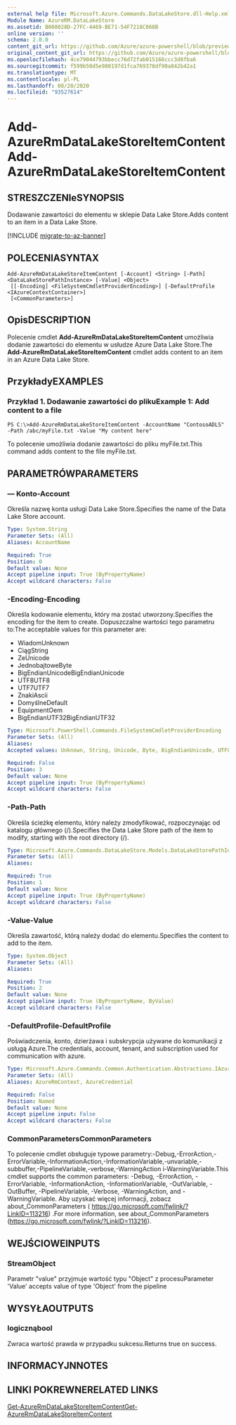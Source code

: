 ```yaml
---
external help file: Microsoft.Azure.Commands.DataLakeStore.dll-Help.xml
Module Name: AzureRM.DataLakeStore
ms.assetid: B008028D-27FC-4469-BE71-54F7218C068B
online version: ''
schema: 2.0.0
content_git_url: https://github.com/Azure/azure-powershell/blob/preview/src/ResourceManager/DataLakeStore/Commands.DataLakeStore/help/Add-AzureRmDataLakeStoreItemContent.md
original_content_git_url: https://github.com/Azure/azure-powershell/blob/preview/src/ResourceManager/DataLakeStore/Commands.DataLakeStore/help/Add-AzureRmDataLakeStoreItemContent.md
ms.openlocfilehash: 4ce79044793bbecc76d72fab015166ccc3d8fba6
ms.sourcegitcommit: f599b50d5e980197d1fca769378df90a842b42a1
ms.translationtype: MT
ms.contentlocale: pl-PL
ms.lasthandoff: 08/20/2020
ms.locfileid: "93527614"
---
```

# <span data-ttu-id="a5975-101">Add-AzureRmDataLakeStoreItemContent</span><span class="sxs-lookup"><span data-stu-id="a5975-101">Add-AzureRmDataLakeStoreItemContent</span></span>

## <span data-ttu-id="a5975-102">STRESZCZENIe</span><span class="sxs-lookup"><span data-stu-id="a5975-102">SYNOPSIS</span></span>
<span data-ttu-id="a5975-103">Dodawanie zawartości do elementu w sklepie Data Lake Store.</span><span class="sxs-lookup"><span data-stu-id="a5975-103">Adds content to an item in a Data Lake Store.</span></span>

[!INCLUDE [migrate-to-az-banner](../../includes/migrate-to-az-banner.md)]

## <span data-ttu-id="a5975-104">POLECENIA</span><span class="sxs-lookup"><span data-stu-id="a5975-104">SYNTAX</span></span>

```
Add-AzureRmDataLakeStoreItemContent [-Account] <String> [-Path] <DataLakeStorePathInstance> [-Value] <Object>
 [[-Encoding] <FileSystemCmdletProviderEncoding>] [-DefaultProfile <IAzureContextContainer>]
 [<CommonParameters>]
```

## <span data-ttu-id="a5975-105">Opis</span><span class="sxs-lookup"><span data-stu-id="a5975-105">DESCRIPTION</span></span>
<span data-ttu-id="a5975-106">Polecenie cmdlet **Add-AzureRmDataLakeStoreItemContent** umożliwia dodanie zawartości do elementu w usłudze Azure Data Lake Store.</span><span class="sxs-lookup"><span data-stu-id="a5975-106">The **Add-AzureRmDataLakeStoreItemContent** cmdlet adds content to an item in an Azure Data Lake Store.</span></span>

## <span data-ttu-id="a5975-107">Przykłady</span><span class="sxs-lookup"><span data-stu-id="a5975-107">EXAMPLES</span></span>

### <span data-ttu-id="a5975-108">Przykład 1. Dodawanie zawartości do pliku</span><span class="sxs-lookup"><span data-stu-id="a5975-108">Example 1: Add content to a file</span></span>
```
PS C:\>Add-AzureRmDataLakeStoreItemContent -AccountName "ContosoADLS" -Path /abc/myFile.txt -Value "My content here"
```

<span data-ttu-id="a5975-109">To polecenie umożliwia dodanie zawartości do pliku myFile.txt.</span><span class="sxs-lookup"><span data-stu-id="a5975-109">This command adds content to the file myFile.txt.</span></span>

## <span data-ttu-id="a5975-110">PARAMETRÓW</span><span class="sxs-lookup"><span data-stu-id="a5975-110">PARAMETERS</span></span>

### <span data-ttu-id="a5975-111">— Konto</span><span class="sxs-lookup"><span data-stu-id="a5975-111">-Account</span></span>
<span data-ttu-id="a5975-112">Określa nazwę konta usługi Data Lake Store.</span><span class="sxs-lookup"><span data-stu-id="a5975-112">Specifies the name of the Data Lake Store account.</span></span>

```yaml
Type: System.String
Parameter Sets: (All)
Aliases: AccountName

Required: True
Position: 0
Default value: None
Accept pipeline input: True (ByPropertyName)
Accept wildcard characters: False
```

### <span data-ttu-id="a5975-113">-Encoding</span><span class="sxs-lookup"><span data-stu-id="a5975-113">-Encoding</span></span>
<span data-ttu-id="a5975-114">Określa kodowanie elementu, który ma zostać utworzony.</span><span class="sxs-lookup"><span data-stu-id="a5975-114">Specifies the encoding for the item to create.</span></span>
<span data-ttu-id="a5975-115">Dopuszczalne wartości tego parametru to:</span><span class="sxs-lookup"><span data-stu-id="a5975-115">The acceptable values for this parameter are:</span></span>

- <span data-ttu-id="a5975-116">Wiadom</span><span class="sxs-lookup"><span data-stu-id="a5975-116">Unknown</span></span>
- <span data-ttu-id="a5975-117">Ciąg</span><span class="sxs-lookup"><span data-stu-id="a5975-117">String</span></span>
- <span data-ttu-id="a5975-118">Ze</span><span class="sxs-lookup"><span data-stu-id="a5975-118">Unicode</span></span>
- <span data-ttu-id="a5975-119">Jednobajtowe</span><span class="sxs-lookup"><span data-stu-id="a5975-119">Byte</span></span>
- <span data-ttu-id="a5975-120">BigEndianUnicode</span><span class="sxs-lookup"><span data-stu-id="a5975-120">BigEndianUnicode</span></span>
- <span data-ttu-id="a5975-121">UTF8</span><span class="sxs-lookup"><span data-stu-id="a5975-121">UTF8</span></span>
- <span data-ttu-id="a5975-122">UTF7</span><span class="sxs-lookup"><span data-stu-id="a5975-122">UTF7</span></span>
- <span data-ttu-id="a5975-123">Znaki</span><span class="sxs-lookup"><span data-stu-id="a5975-123">Ascii</span></span>
- <span data-ttu-id="a5975-124">Domyślne</span><span class="sxs-lookup"><span data-stu-id="a5975-124">Default</span></span>
- <span data-ttu-id="a5975-125">Equipment</span><span class="sxs-lookup"><span data-stu-id="a5975-125">Oem</span></span>
- <span data-ttu-id="a5975-126">BigEndianUTF32</span><span class="sxs-lookup"><span data-stu-id="a5975-126">BigEndianUTF32</span></span>

```yaml
Type: Microsoft.PowerShell.Commands.FileSystemCmdletProviderEncoding
Parameter Sets: (All)
Aliases: 
Accepted values: Unknown, String, Unicode, Byte, BigEndianUnicode, UTF8, UTF7, UTF32, Ascii, Default, Oem, BigEndianUTF32

Required: False
Position: 3
Default value: None
Accept pipeline input: True (ByPropertyName)
Accept wildcard characters: False
```

### <span data-ttu-id="a5975-127">-Path</span><span class="sxs-lookup"><span data-stu-id="a5975-127">-Path</span></span>
<span data-ttu-id="a5975-128">Określa ścieżkę elementu, który należy zmodyfikować, rozpoczynając od katalogu głównego (/).</span><span class="sxs-lookup"><span data-stu-id="a5975-128">Specifies the Data Lake Store path of the item to modify, starting with the root directory (/).</span></span>

```yaml
Type: Microsoft.Azure.Commands.DataLakeStore.Models.DataLakeStorePathInstance
Parameter Sets: (All)
Aliases: 

Required: True
Position: 1
Default value: None
Accept pipeline input: True (ByPropertyName)
Accept wildcard characters: False
```

### <span data-ttu-id="a5975-129">-Value</span><span class="sxs-lookup"><span data-stu-id="a5975-129">-Value</span></span>
<span data-ttu-id="a5975-130">Określa zawartość, którą należy dodać do elementu.</span><span class="sxs-lookup"><span data-stu-id="a5975-130">Specifies the content to add to the item.</span></span>

```yaml
Type: System.Object
Parameter Sets: (All)
Aliases: 

Required: True
Position: 2
Default value: None
Accept pipeline input: True (ByPropertyName, ByValue)
Accept wildcard characters: False
```

### <span data-ttu-id="a5975-131">-DefaultProfile</span><span class="sxs-lookup"><span data-stu-id="a5975-131">-DefaultProfile</span></span>
<span data-ttu-id="a5975-132">Poświadczenia, konto, dzierżawa i subskrypcja używane do komunikacji z usługą Azure.</span><span class="sxs-lookup"><span data-stu-id="a5975-132">The credentials, account, tenant, and subscription used for communication with azure.</span></span>

```yaml
Type: Microsoft.Azure.Commands.Common.Authentication.Abstractions.IAzureContextContainer
Parameter Sets: (All)
Aliases: AzureRmContext, AzureCredential

Required: False
Position: Named
Default value: None
Accept pipeline input: False
Accept wildcard characters: False
```

### <span data-ttu-id="a5975-133">CommonParameters</span><span class="sxs-lookup"><span data-stu-id="a5975-133">CommonParameters</span></span>
<span data-ttu-id="a5975-134">To polecenie cmdlet obsługuje typowe parametry:-Debug,-ErrorAction,-ErrorVariable,-InformationAction,-InformationVariable,-unvariable,-subbuffer,-PipelineVariable,-verbose,-WarningAction i-WarningVariable.</span><span class="sxs-lookup"><span data-stu-id="a5975-134">This cmdlet supports the common parameters: -Debug, -ErrorAction, -ErrorVariable, -InformationAction, -InformationVariable, -OutVariable, -OutBuffer, -PipelineVariable, -Verbose, -WarningAction, and -WarningVariable.</span></span> <span data-ttu-id="a5975-135">Aby uzyskać więcej informacji, zobacz about_CommonParameters ( https://go.microsoft.com/fwlink/?LinkID=113216) .</span><span class="sxs-lookup"><span data-stu-id="a5975-135">For more information, see about_CommonParameters (https://go.microsoft.com/fwlink/?LinkID=113216).</span></span>

## <span data-ttu-id="a5975-136">WEJŚCIOWE</span><span class="sxs-lookup"><span data-stu-id="a5975-136">INPUTS</span></span>

### <span data-ttu-id="a5975-137">Stream</span><span class="sxs-lookup"><span data-stu-id="a5975-137">Object</span></span>
<span data-ttu-id="a5975-138">Parametr "value" przyjmuje wartość typu "Object" z procesu</span><span class="sxs-lookup"><span data-stu-id="a5975-138">Parameter 'Value' accepts value of type 'Object' from the pipeline</span></span>

## <span data-ttu-id="a5975-139">WYSYŁA</span><span class="sxs-lookup"><span data-stu-id="a5975-139">OUTPUTS</span></span>

### <span data-ttu-id="a5975-140">logiczną</span><span class="sxs-lookup"><span data-stu-id="a5975-140">bool</span></span>
<span data-ttu-id="a5975-141">Zwraca wartość prawda w przypadku sukcesu.</span><span class="sxs-lookup"><span data-stu-id="a5975-141">Returns true on success.</span></span>

## <span data-ttu-id="a5975-142">INFORMACYJN</span><span class="sxs-lookup"><span data-stu-id="a5975-142">NOTES</span></span>

## <span data-ttu-id="a5975-143">LINKI POKREWNE</span><span class="sxs-lookup"><span data-stu-id="a5975-143">RELATED LINKS</span></span>

[<span data-ttu-id="a5975-144">Get-AzureRmDataLakeStoreItemContent</span><span class="sxs-lookup"><span data-stu-id="a5975-144">Get-AzureRmDataLakeStoreItemContent</span></span>](./Get-AzureRmDataLakeStoreItemContent.md)


